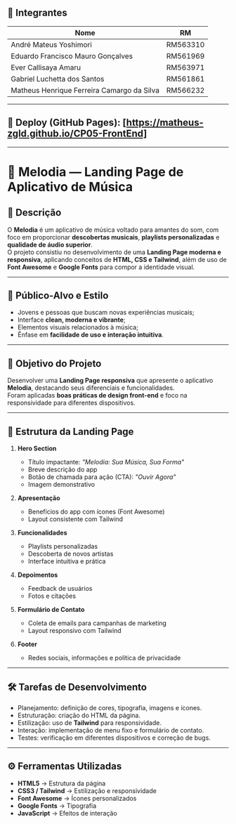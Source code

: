 ## 👥 Integrantes

| Nome            | RM       |
|-----------------|----------|
| André Mateus Yoshimori | RM563310 |
| Eduardo Francisco Mauro Gonçalves | RM561969 |
| Ever Callisaya Amaru | RM563971 |
| Gabriel Luchetta dos Santos | RM561861 |
| Matheus Henrique Ferreira Camargo da Silva | RM566232 |


---

## 🔗 Deploy (GitHub Pages): [https://matheus-zgld.github.io/CP05-FrontEnd]

---

# 🎵 Melodia — Landing Page de Aplicativo de Música

## 📌 Descrição

O **Melodia** é um aplicativo de música voltado para amantes do som, com foco em proporcionar **descobertas musicais**, **playlists personalizadas** e **qualidade de áudio superior**.  
O projeto consistiu no desenvolvimento de uma **Landing Page moderna e responsiva**, aplicando conceitos de **HTML, CSS e Tailwind**, além de uso de **Font Awesome** e **Google Fonts** para compor a identidade visual.

---

## 🎨 Público-Alvo e Estilo

- Jovens e pessoas que buscam novas experiências musicais;  
- Interface **clean, moderna e vibrante**;  
- Elementos visuais relacionados à música;  
- Ênfase em **facilidade de uso e interação intuitiva**.  

---

## 🎯 Objetivo do Projeto

Desenvolver uma **Landing Page responsiva** que apresente o aplicativo **Melodia**, destacando seus diferenciais e funcionalidades.  
Foram aplicadas **boas práticas de design front-end** e foco na responsividade para diferentes dispositivos.

---

## 🧩 Estrutura da Landing Page

1. **Hero Section**  
   - Título impactante: *"Melodia: Sua Música, Sua Forma"*  
   - Breve descrição do app  
   - Botão de chamada para ação (CTA): *"Ouvir Agora"*  
   - Imagem demonstrativo  

2. **Apresentação**  
   - Benefícios do app com ícones (Font Awesome)  
   - Layout consistente com Tailwind  

3. **Funcionalidades**  
   - Playlists personalizadas  
   - Descoberta de novos artistas  
   - Interface intuitiva e prática  

4. **Depoimentos**  
   - Feedback de usuários  
   - Fotos e citações  

5. **Formulário de Contato**  
   - Coleta de emails para campanhas de marketing  
   - Layout responsivo com Tailwind  

6. **Footer**  
   - Redes sociais, informações e política de privacidade  

---

## 🛠 Tarefas de Desenvolvimento

- Planejamento: definição de cores, tipografia, imagens e ícones.  
- Estruturação: criação do HTML da página.  
- Estilização: uso de **Tailwind** para responsividade.  
- Interação: implementação de menu fixo e formulário de contato.  
- Testes: verificação em diferentes dispositivos e correção de bugs.  

---

## ⚙ Ferramentas Utilizadas

- **HTML5** → Estrutura da página  
- **CSS3 / Tailwind** → Estilização e responsividade  
- **Font Awesome** → Ícones personalizados  
- **Google Fonts** → Tipografia  
- **JavaScript** → Efeitos de interação  
